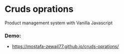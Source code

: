 # Cruds oprations
Product management system with Vanilla Javascript

### Demo:
- https://mostafa-zewail77.github.io/cruds-oprations/
